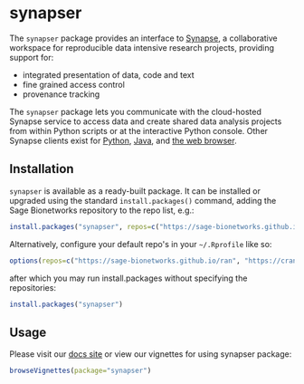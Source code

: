 
<!-- README.md is generated from README.Rmd. -->
synapser
========

The `synapser` package provides an interface to [Synapse](http://www.synapse.org), a collaborative workspace for reproducible data intensive research projects, providing support for:

-   integrated presentation of data, code and text
-   fine grained access control
-   provenance tracking

The `synapser` package lets you communicate with the cloud-hosted Synapse service to access data and create shared data analysis projects from within Python scripts or at the interactive Python console. Other Synapse clients exist for [Python](http://docs.synapse.org/python), [Java](https://github.com/Sage-Bionetworks/Synapse-Repository-Services/tree/develop/client/synapseJavaClient%3E), and [the web browser](https://www.synapse.org).

Installation
------------

`synapser` is available as a ready-built package. It can be installed or upgraded using the standard `install.packages()` command, adding the Sage Bionetworks repository to the repo list, e.g.:

``` r
install.packages("synapser", repos=c("https://sage-bionetworks.github.io/ran", "https://cran.cnr.berkeley.edu/"))
```

Alternatively, configure your default repo's in your `~/.Rprofile` like so:

``` r
options(repos=c("https://sage-bionetworks.github.io/ran", "https://cran.cnr.berkeley.edu/"))
```

after which you may run install.packages without specifying the repositories:

``` r
install.packages("synapser")
```

Usage
-----

Please visit our [docs site](http://docs.synapse.org/r/) or view our vignettes for using synapser package:

``` r
browseVignettes(package="synapser")
```
